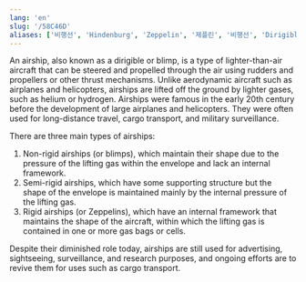 ```yaml
---
lang: 'en'
slug: '/58C46D'
aliases: ['비행선', 'Hindenburg', 'Zeppelin', '제플린', '비행선', 'Dirigible', 'Blimp']
---
```


An airship, also known as a dirigible or blimp, is a type of lighter-than-air aircraft that can be steered and propelled through the air using rudders and propellers or other thrust mechanisms. Unlike aerodynamic aircraft such as airplanes and helicopters, airships are lifted off the ground by lighter gases, such as helium or hydrogen. Airships were famous in the early 20th century before the development of large airplanes and helicopters. They were often used for long-distance travel, cargo transport, and military surveillance.

There are three main types of airships:

1. Non-rigid airships (or blimps), which maintain their shape due to the pressure of the lifting gas within the envelope and lack an internal framework.
2. Semi-rigid airships, which have some supporting structure but the shape of the envelope is maintained mainly by the internal pressure of the lifting gas.
3. Rigid airships (or Zeppelins), which have an internal framework that maintains the shape of the aircraft, within which the lifting gas is contained in one or more gas bags or cells.

Despite their diminished role today, airships are still used for advertising, sightseeing, surveillance, and research purposes, and ongoing efforts are to revive them for uses such as cargo transport.
